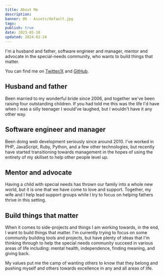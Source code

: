 ```yaml
---
title: About Me
description: 
banner: 06 - Assets/default.jpg
tags: 
publish: true
date: 2023-05-10
updated: 2024-02-24
---
```


I'm a husband and father, software engineer and manager, mentor and advocate in the special-needs community, who wants to build things that matter.

You can find me on [Twitter/X](https://twitter.com/krivaten) and [GitHub](https://github.com/krivaten).

## Husband and father

Been married to my wonderful bride since 2006, and together we've been raising four outstanding children. If you had told me this was the life I'd have when I was a silly teenager I would've laughed, but I wouldn't have it any other way.

## Software engineer and manager

Been doing web development seriously since around 2010. I've worked in PHP, JavaScript, Ruby, Python, and a few other technologies, but recently have started transitioning towards management in the hopes of using the entirety of my skillset to help other people level up.

## Mentor and advocate

Having a child with special needs has thrown our family into a whole new world, but it is one that we have come to love and support. Together, my wife and I help lead support groups while I try to focus on helping fathers thrive in this setting.

## Build things that matter

When it comes to side-projects and things I am working towards, in the end, I want to build things that matter. I'm currently trying to focus on some community building tools and projects, but have plenty of ideas that I'm thinking through to help the special needs community succeed in various areas of life including: mental health, independence, finding meaning, and giving back.

My values put me the camp of wanting others to know that they belong and pushing myself and others towards excellence in any and all areas of life. 
